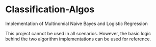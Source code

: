 # Classification-Algos
Implementation of Multinomial Naive Bayes and Logistic Regression

This project cannot be used in all scenarios. However, the basic logic behind the two algorithm implementations can be used for reference.
